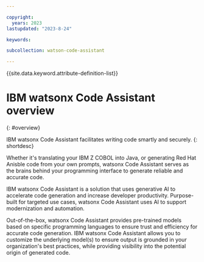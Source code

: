 ```yaml
---

copyright:
  years: 2023
lastupdated: "2023-8-24"

keywords:

subcollection: watson-code-assistant

---
```


{{site.data.keyword.attribute-definition-list}}

# IBM watsonx Code Assistant overview
{: #overview}

IBM watsonx Code Assistant facilitates writing code smartly and securely.
{: shortdesc}

Whether it's translating your IBM Z COBOL into Java, or generating Red Hat Anisble code from your own prompts, watsonx Code Assistant serves as the brains behind your programming interface to generate reliable and accurate code.

IBM watsonx Code Assistant is a solution that uses generative AI to accelerate code generation and increase developer productivity. Purpose-built for targeted use cases, watsonx Code Assistant uses AI to support modernization and automation.

Out-of-the-box, watsonx Code Assistant provides pre-trained models based on specific programming languages to ensure trust and efficiency for accurate code generation. IBM watsonx Code Assistant allows you to customize the underlying model(s) to ensure output is grounded in your organization's best practices, while providing visibility into the potential origin of generated code.
